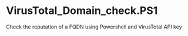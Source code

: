 # VirusTotal_Domain_check.PS1
 Check the reputation of a FQDN using Powershell and VirusTotal API key
